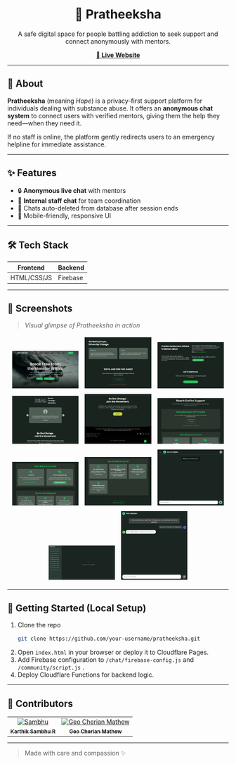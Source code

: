
<h1 align="center">🌿 Pratheeksha</h1>
<p align="center">A safe digital space for people battling addiction to seek support and connect anonymously with mentors.</p>

<p align="center">
  <a href="https://pratheeksha.pages.dev/" target="_blank"><strong>🚀 Live Website</strong></a>
</p>

---

## 🌟 About

**Pratheeksha** (meaning *Hope*) is a privacy-first support platform for individuals dealing with substance abuse. It offers an **anonymous chat system** to connect users with verified mentors, giving them the help they need—when they need it.

If no staff is online, the platform gently redirects users to an emergency helpline for immediate assistance.

---

## ✨ Features

- 🔒 **Anonymous live chat** with mentors
- 💬 **Internal staff chat** for team coordination
- 📂 Chats auto-deleted from database after session ends
- 📱 Mobile-friendly, responsive UI

---

## 🛠 Tech Stack

| Frontend | Backend |
|---------|---------|
| HTML/CSS/JS | Firebase |

---

## 📸 Screenshots

> _Visual glimpse of Pratheeksha in action_

<div align="center">

<img src="./screenshots/main.webp" width="30%" style="margin: 5px;" />
<img src="./screenshots/main%202.webp" width="30%" style="margin: 5px;" />
<img src="./screenshots/main%203.webp" width="30%" style="margin: 5px;" />

<img src="./screenshots/main%204.webp" width="30%" style="margin: 5px;" />
<img src="./screenshots/main%205.webp" width="30%" style="margin: 5px;" />
<img src="./screenshots/get-help%201.webp" width="30%" style="margin: 5px;" />

<img src="./screenshots/get-help%202.webp" width="30%" style="margin: 5px;" />
<img src="./screenshots/get-help%203.webp" width="30%" style="margin: 5px;" />
<img src="./screenshots/chat.png" width="30%" style="margin: 5px;" />

<img src="./screenshots/mentor%20dashboard.png" width="30%" style="margin: 5px;" />
<img src="./screenshots/community.png" width="30%" style="margin: 5px;" />

</div>

---

## 🚀 Getting Started (Local Setup)

1. Clone the repo  
   ```bash
   git clone https://github.com/your-username/pratheeksha.git
   ```
2. Open `index.html` in your browser or deploy it to Cloudflare Pages.
3. Add Firebase configuration to `/chat/firebase-config.js` and `/community/script.js` .
4. Deploy Cloudflare Functions for backend logic.

---

## 🤝 Contributors

<table>
  <tr>
    <td align="center">
      <a href="https://karthiksambhur.pages.dev/">
        <img src="https://avatars.githubusercontent.com/u/177924019" width="100px;" alt="Sambhu"/>
        <br /><sub><b>Karthik Sambhu R</b></sub>
      </a>
      <br />
    </td>
    <td align="center">
      <a href="https://github.com/geo-cherian-mathew-2k28">
        <img src="https://avatars.githubusercontent.com/u/167351277?v=4" width="100px;" alt="Geo Cherian Mathew"/>
        <br/><sub><b>Geo Cherian Mathew</b></sub>
      </a>
      <br/>
    </td>
  </tr>
</table>

---

> Made with care and compassion ✨
